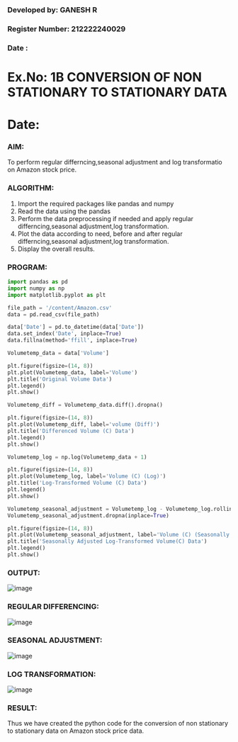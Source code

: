 ### Developed by: GANESH R
### Register Number: 212222240029
### Date :

# Ex.No: 1B                     CONVERSION OF NON STATIONARY TO STATIONARY DATA
# Date: 

### AIM:
To perform regular differncing,seasonal adjustment and log transformatio on Amazon stock price.

### ALGORITHM:

1. Import the required packages like pandas and numpy
2. Read the data using the pandas
3. Perform the data preprocessing if needed and apply regular differncing,seasonal adjustment,log transformation.
4. Plot the data according to need, before and after regular differncing,seasonal adjustment,log transformation.
5. Display the overall results.

### PROGRAM:

```py
import pandas as pd
import numpy as np
import matplotlib.pyplot as plt
```
```py
file_path = '/content/Amazon.csv'
data = pd.read_csv(file_path)
```

```py
data['Date'] = pd.to_datetime(data['Date'])  
data.set_index('Date', inplace=True)  
data.fillna(method='ffill', inplace=True)  
```

```py
Volumetemp_data = data['Volume']
```
```py
plt.figure(figsize=(14, 8))
plt.plot(Volumetemp_data, label='Volume')
plt.title('Original Volume Data')
plt.legend()
plt.show()
```
```py
Volumetemp_diff = Volumetemp_data.diff().dropna()
```
```py
plt.figure(figsize=(14, 8))
plt.plot(Volumetemp_diff, label='volume (Diff)')
plt.title('Differenced Volume (C) Data')
plt.legend()
plt.show()
```
```py
Volumetemp_log = np.log(Volumetemp_data + 1)
```
```py
plt.figure(figsize=(14, 8))
plt.plot(Volumetemp_log, label='Volume (C) (Log)')
plt.title('Log-Transformed Volume (C) Data')
plt.legend()
plt.show()
```
```py
Volumetemp_seasonal_adjustment = Volumetemp_log - Volumetemp_log.rolling(window=7).mean()
Volumetemp_seasonal_adjustment.dropna(inplace=True)
```
```py
plt.figure(figsize=(14, 8))
plt.plot(Volumetemp_seasonal_adjustment, label='Volume (C) (Seasonally Adjusted)')
plt.title('Seasonally Adjusted Log-Transformed Volume(C) Data')
plt.legend()
plt.show()
```

### OUTPUT:


![image](https://github.com/user-attachments/assets/05130326-427f-4e4b-ba1f-eb10930244a6)




### REGULAR DIFFERENCING:


![image](https://github.com/user-attachments/assets/af4bb54e-b48c-4e20-8816-5203e985e1c2)


### SEASONAL ADJUSTMENT:


![image](https://github.com/user-attachments/assets/2a9bcc6e-5308-47b3-b53d-9d2ef1e90fad)



### LOG TRANSFORMATION:


![image](https://github.com/user-attachments/assets/a81ac1b4-dc92-498f-bef0-f439084ade53)



### RESULT:
Thus we have created the python code for the conversion of non stationary to stationary data on Amazon stock price data.

